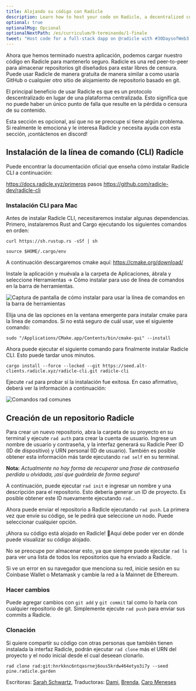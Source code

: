 ```yaml
---
title: Alojando su código con Radicle
description: Learn how to host your code on Radicle, a decentralized code collaboration network.
optional: true
optionalMsg: Opcional
optionalNextPath: /es/curriculum/9-terminando/1-finale
tweet: "Host code for a full-stack dapp on @radicle with #30DaysofWeb3 @womenbuildweb3 💻"
---
```


Ahora que hemos terminado nuestra aplicación, podemos cargar nuestro código en Radicle para mantenerlo seguro. Radicle es una red peer-to-peer para almacenar repositorios git diseñados para estar libres de censura. Puede usar Radicle de manera gratuita de manera similar a como usaría GitHub o cualquier otro sitio de alojamiento de repositorio basado en git.

El principal beneficio de usar Radicle es que es un protocolo descentralizado en lugar de una plataforma centralizada. Esto significa que no puede haber un único punto de falla que resulte en la pérdida o censura de su contenido.

Esta sección es opcional, así que no se preocupe si tiene algún problema. Si realmente le emociona y le interesa Radicle y necesita ayuda con esta sección, ¡contáctenos en discord!

## Instalación de la línea de comando (CLI) Radicle
Puede encontrar la documentación oficial que enseña cómo instalar Radicle CLI a continuación:

https://docs.radicle.xyz/primeros pasos
https://github.com/radicle-dev/radicle-cli

### Instalación CLI para Mac
Antes de instalar Radicle CLI, necesitaremos instalar algunas dependencias. Primero, instalaremos Rust and Cargo ejecutando los siguientes comandos en orden:

```
curl https://sh.rustup.rs -sSf | sh
```

```
source $HOME/.cargo/env 
```
A continuación descargaremos cmake aquí: https://cmake.org/download/

Instale la aplicación y muévala a la carpeta de Aplicaciones, ábrala y seleccione Herramientas → Cómo instalar para uso de línea de comandos en la barra de herramientas.

![Captura de pantalla de cómo instalar para usar la línea de comandos en la barra de herramientas](https://i.imgur.com/GDLGFv7.png)


Elija una de las opciones en la ventana emergente para instalar cmake para la línea de comandos. Si no está seguro de cuál usar, use el siguiente comando:

```
sudo "/Applications/CMake.app/Contents/bin/cmake-gui" --install
```
Ahora puede ejecutar el siguiente comando para finalmente instalar Radicle CLI. Esto puede tardar unos minutos.

```
cargo install --force --locked --git https://seed.alt-clients.radicle.xyz/radicle-cli.git radicle-cli
```
Ejecute `rad` para probar si la instalación fue exitosa. En caso afirmativo, deberá ver la información a continuación:

![Comandos `rad` comunes](https://i.imgur.com/A9wZqqq.png)



## Creación de un repositorio Radicle

Para crear un nuevo repositorio, abra la carpeta de su proyecto en su terminal y ejecute `rad auth` para crear la cuenta de usuario. Ingrese un nombre de usuario y contraseña, y la interfaz generará su Radicle Peer ID (ID de dispositivo) y URN personal (ID de usuario). También es posible obtener esta información más tarde ejecutando `rad self` en su terminal.

**Nota:** *Actualmente no hay forma de recuperar una frase de contraseña perdida u olvidada, ¡así que guárdela de forma segura!*

A continuación, puede ejecutar `rad init` e ingresar un nombre y una descripción para el repositorio. Esto debería generar un ID de proyecto. Es posible obtener este ID nuevamente ejecutando `rad.`.

Ahora puede enviar el repositorio a Radicle ejecutando `rad push`. La primera vez que envíe su código, se le pedirá que seleccione un nodo. Puede seleccionar cualquier opción.

¡Ahora su código está alojado en Radicle! 🎉Aquí debe poder ver en dónde puede visualizar su código alojado.

No se preocupe por almacenar esto, ya que siempre puede ejecutar `rad ls` para ver una lista de todos los repositorios que ha enviado a Radicle.

Si ve un error en su navegador que menciona su red, inicie sesión en su Coinbase Wallet o Metamask y cambie la red a la Mainnet de Ethereum.

### Hacer cambios

Puede agregar cambios con `git add` y `git commit` tal como lo haría con cualquier repositorio de git. Simplemente ejecute `rad push` para enviar sus commits a Radicle.

### Clonación

Si quiere compartir su código con otras personas que también tienen instalada la interfaz Radicle, podrán ejecutar `rad clone` más el URN del proyecto y el nodo inicial desde el cual deseean clonarlo.

```
rad clone rad:git:hnrkknc6ntqasrnej6ous5krdw464etyo3i7y --seed pine.radicle.garden
```

Escritoras: [Sarah Schwartz](https://twitter.com/schwartzswartz),
Traductoras: [Dami](https://twitter.com/dakitidami), [Brenda](https://twitter.com/engineerbrenda), [Caro Meneses](https://twitter.com/carmedinat)